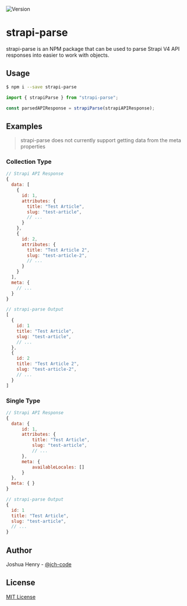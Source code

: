 ![Version](https://img.shields.io/badge/version-1.2.0-blue.svg?cacheSeconds=2592000)

# strapi-parse

strapi-parse is an NPM package that can be used to parse Strapi V4 API responses into easier to work with objects.

## Usage

```sh
$ npm i --save strapi-parse
```

```javascript
import { strapiParse } from "strapi-parse";

const parsedAPIResponse = strapiParse(strapiAPIResponse);
```

## Examples
> strapi-parse does not currently support getting data from the meta properties
### Collection Type
```javascript
// Strapi API Response
{
  data: [
    {
      id: 1,
      attributes: {
        title: "Test Article",
        slug: "test-article",
        // ...
      }
    },
    {
      id: 2,
      attributes: {
        title: "Test Article 2",
        slug: "test-article-2",
        // ...
      }
    }
  ],
  meta: {
    // ...
  }
}

// strapi-parse Output
[
  {
    id: 1
    title: "Test Article",
    slug: "test-article",
    // ...
  },
  {
    id: 2
    title: "Test Article 2",
    slug: "test-article-2",
    // ...
  }
]
```
### Single Type
```javascript
// Strapi API Response
{
  data: {
      id: 1,
      attributes: {
          title: "Test Article",
          slug: "test-article",
          // ...
      },
      meta: {
          availableLocales: []
      }
  },
  meta: { }
}

// strapi-parse Output
{
  id: 1
  title: "Test Article",
  slug: "test-article",
  // ...
}
```

## Author
Joshua Henry - [@jch-code](https://github.com/jch-code)

## License
[MIT License](https://github.com/jch-code/strapi-parse/blob/main/LICENSE)
